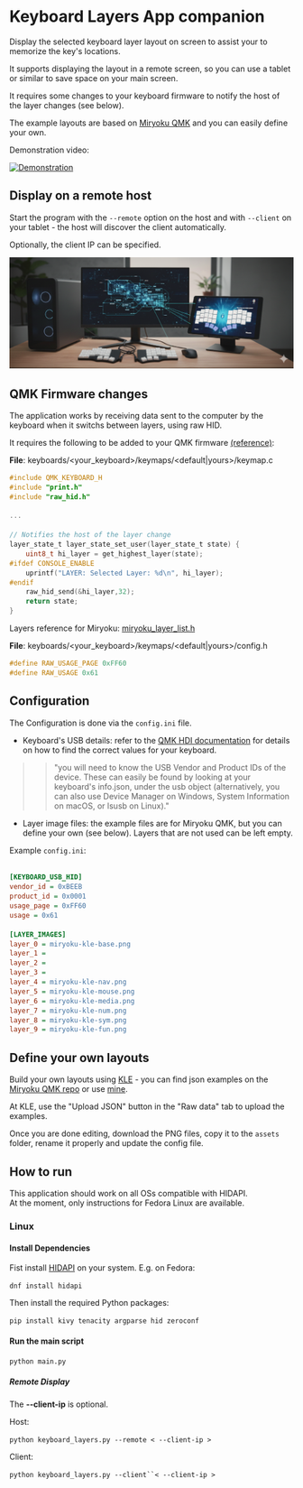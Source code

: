 # Keyboard Layers App companion

Display the selected keyboard layer layout on screen to assist your to memorize the key's locations.

It supports displaying the layout in a remote screen, so you can use a tablet or similar to save space on your main screen.

It requires some changes to your keyboard firmware to notify the host of the layer changes (see below).

The example layouts are based on [Miryoku QMK](https://github.com/manna-harbour/miryoku_qmk) and you can easily define your own.

Demonstration video:

[![Demonstration](https://img.youtube.com/vi/WpxBLXetmFg/0.jpg)](https://www.youtube.com/watch?v=WpxBLXetmFg)

## Display on a remote host

Start the program with the `--remote` option on the host and with `--client` on your tablet - the host will discover the client automatically.

Optionally, the client IP can be specified.

![Remote](./assets/remote-client.png)


## QMK Firmware changes

The application works by receiving data sent to the computer by the keyboard when it switchs between layers, using raw HID.

It requires the following to be added to your QMK firmware [(reference)](https://github.com/maatthc/qmk_userspace/tree/main/keyboards/beekeeb/piantor/keymaps/manna_harbour_miryoku):

**File**: keyboards/<your_keyboard>/keymaps/<default|yours>/keymap.c

``` c
#include QMK_KEYBOARD_H
#include "print.h"
#include "raw_hid.h"

...

// Notifies the host of the layer change
layer_state_t layer_state_set_user(layer_state_t state) {
    uint8_t hi_layer = get_highest_layer(state);
#ifdef CONSOLE_ENABLE
    uprintf("LAYER: Selected Layer: %d\n", hi_layer);
#endif
    raw_hid_send(&hi_layer,32);
    return state;
}
```

Layers reference for Miryoku: [miryoku_layer_list.h](https://github.com/manna-harbour/miryoku_qmk/blob/miryoku/users/manna-harbour_miryoku/miryoku_babel/miryoku_layer_list.h)

**File**: keyboards/<your_keyboard>/keymaps/<default|yours>/config.h

``` c
#define RAW_USAGE_PAGE 0xFF60
#define RAW_USAGE 0x61
```

## Configuration

The Configuration is done via the `config.ini` file.

-   Keyboard's USB details: refer to the [QMK HDI documentation](https://docs.qmk.fm/features/rawhid) for details on how to find the correct values for your keyboard. 

>> "you will need to know the USB Vendor and Product IDs of the device. These can easily be found by looking at your keyboard's info.json, under the usb object (alternatively, you can also use Device Manager on Windows, System Information on macOS, or lsusb on Linux)."

-   Layer image files: the example files are for Miryoku QMK, but you can define your own (see below). Layers that are not used can be left empty.

Example `config.ini`:

``` ini

[KEYBOARD_USB_HID]
vendor_id = 0xBEEB
product_id = 0x0001
usage_page = 0xFF60
usage = 0x61

[LAYER_IMAGES]
layer_0 = miryoku-kle-base.png 
layer_1 = 
layer_2 =
layer_3 =
layer_4 = miryoku-kle-nav.png 
layer_5 = miryoku-kle-mouse.png 
layer_6 = miryoku-kle-media.png 
layer_7 = miryoku-kle-num.png 
layer_8 = miryoku-kle-sym.png 
layer_9 = miryoku-kle-fun.png 
```

## Define your own layouts

Build your own layouts using [KLE](http://www.keyboard-layout-editor.com) - you can find json examples on the [Miryoku QMK repo](https://github.com/manna-harbour/miryoku/tree/master/data/layers/) or use [mine](https://github.com/maatthc/miryoku_qmk/tree/miryoku/data/layers).

At KLE, use the "Upload JSON" button in the "Raw data" tab to upload the examples.

Once you are done editing, download the PNG files, copy it to the `assets` folder, rename it properly and update the config file.


## How to run

This application should work on all OSs compatible with HIDAPI.\
At the moment, only instructions for Fedora Linux are available.

### Linux

#### Install Dependencies

Fist install [HIDAPI](https://pypi.org/project/hid/) on your system. E.g. on Fedora:

`dnf install hidapi`

Then install the required Python packages:

`pip install kivy tenacity argparse hid zeroconf`

#### Run the main script

`python main.py`

##### Remote Display

The **--client-ip** is optional.

Host:

`python keyboard_layers.py --remote < --client-ip >`

Client:

``` python keyboard_layers.py --client``< --client-ip > ```
